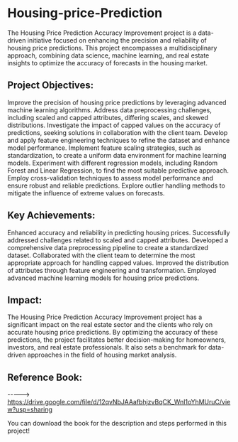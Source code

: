 # Housing-price-Prediction
The Housing Price Prediction Accuracy Improvement project is a data-driven initiative focused on enhancing the precision and reliability of housing price predictions. This project encompasses a multidisciplinary approach, combining data science, machine learning, and real estate insights to optimize the accuracy of forecasts in the housing market.

## Project Objectives:

Improve the precision of housing price predictions by leveraging advanced machine learning algorithms.
Address data preprocessing challenges, including scaled and capped attributes, differing scales, and skewed distributions.
Investigate the impact of capped values on the accuracy of predictions, seeking solutions in collaboration with the client team.
Develop and apply feature engineering techniques to refine the dataset and enhance model performance.
Implement feature scaling strategies, such as standardization, to create a uniform data environment for machine learning models.
Experiment with different regression models, including Random Forest and Linear Regression, to find the most suitable predictive approach.
Employ cross-validation techniques to assess model performance and ensure robust and reliable predictions.
Explore outlier handling methods to mitigate the influence of extreme values on forecasts.

## Key Achievements:

Enhanced accuracy and reliability in predicting housing prices.
Successfully addressed challenges related to scaled and capped attributes.
Developed a comprehensive data preprocessing pipeline to create a standardized dataset.
Collaborated with the client team to determine the most appropriate approach for handling capped values.
Improved the distribution of attributes through feature engineering and transformation.
Employed advanced machine learning models for housing price predictions.

## Impact:
The Housing Price Prediction Accuracy Improvement project has a significant impact on the real estate sector and the clients who rely on accurate housing price predictions. By optimizing the accuracy of these predictions, the project facilitates better decision-making for homeowners, investors, and real estate professionals. It also sets a benchmark for data-driven approaches in the field of housing market analysis.


## Reference Book: 

----->  https://drive.google.com/file/d/12qvNbJAAafbhjzvBqCK_Wnl1oYhMUruC/view?usp=sharing

You can download the book for the description and steps performed in this project!

